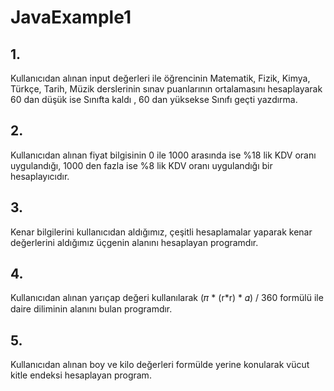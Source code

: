 # JavaExample1
## 1.
Kullanıcıdan alınan input değerleri ile öğrencinin Matematik, Fizik, Kimya, Türkçe, Tarih, Müzik derslerinin sınav puanlarının ortalamasını hesaplayarak 60 dan düşük ise Sınıfta kaldı , 60 dan yüksekse Sınıfı geçti yazdırma.
## 2.
Kullanıcıdan alınan fiyat bilgisinin 0 ile 1000 arasında ise %18 lik KDV oranı uygulandığı, 1000 den fazla ise %8 lik KDV oranı uygulandığı bir hesaplayıcıdır.
## 3.
Kenar bilgilerini kullanıcıdan aldığımız, çeşitli hesaplamalar yaparak kenar değerlerini aldığımız üçgenin alanını hesaplayan programdır.
## 4.
Kullanıcıdan alınan yarıçap değeri kullanılarak (𝜋 * (r*r) * 𝛼) / 360 formülü ile daire diliminin alanını bulan programdır.
## 5.
Kullanıcıdan alınan boy ve kilo değerleri formülde yerine konularak vücut kitle endeksi hesaplayan program.

